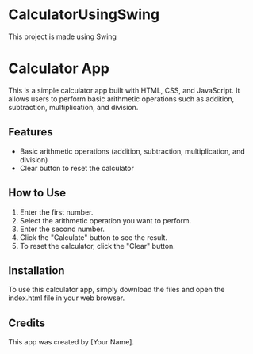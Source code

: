 # CalculatorUsingSwing
This project is made using Swing 


<!DOCTYPE html>
<html>
  <head>
    <meta charset="UTF-8">
    <title>Calculator App</title>
  </head>
  <body>
    <h1>Calculator App</h1>
    <p>This is a simple calculator app built with HTML, CSS, and JavaScript. It allows users to perform basic arithmetic operations such as addition, subtraction, multiplication, and division.</p>
    <h2>Features</h2>
    <ul>
      <li>Basic arithmetic operations (addition, subtraction, multiplication, and division)</li>
      <li>Clear button to reset the calculator</li>
    </ul>
    <h2>How to Use</h2>
    <ol>
      <li>Enter the first number.</li>
      <li>Select the arithmetic operation you want to perform.</li>
      <li>Enter the second number.</li>
      <li>Click the "Calculate" button to see the result.</li>
      <li>To reset the calculator, click the "Clear" button.</li>
    </ol>
    <h2>Installation</h2>
    <p>To use this calculator app, simply download the files and open the index.html file in your web browser.</p>
    <h2>Credits</h2>
    <p>This app was created by [Your Name].</p>
  </body>
</html>
